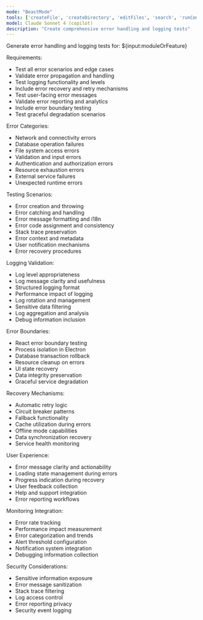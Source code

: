 ```yaml
---
mode: "BeastMode"
tools: ['createFile', 'createDirectory', 'editFiles', 'search', 'runCommands', 'runTasks', 'usages', 'vscodeAPI', 'think', 'problems', 'changes', 'testFailure', 'openSimpleBrowser', 'fetch', 'githubRepo', 'extensions', 'todos', 'runTests', 'context7', 'append_insight', 'describe_table', 'list_insights', 'list_tables', 'read_query', 'sequentialthinking', 'electron-mcp-server', 'execute_command', 'get_diagnostics', 'get_references', 'get_symbol_lsp_info', 'open_files', 'rename_symbol', 'review', 'reviewStaged', 'reviewUnstaged', 'websearch']
model: Claude Sonnet 4 (copilot)
description: "Create comprehensive error handling and logging tests"
---
```


Generate error handling and logging tests for: ${input:moduleOrFeature}

Requirements:

- Test all error scenarios and edge cases
- Validate error propagation and handling
- Test logging functionality and levels
- Include error recovery and retry mechanisms
- Test user-facing error messages
- Validate error reporting and analytics
- Include error boundary testing
- Test graceful degradation scenarios

Error Categories:

- Network and connectivity errors
- Database operation failures
- File system access errors
- Validation and input errors
- Authentication and authorization errors
- Resource exhaustion errors
- External service failures
- Unexpected runtime errors

Testing Scenarios:

- Error creation and throwing
- Error catching and handling
- Error message formatting and i18n
- Error code assignment and consistency
- Stack trace preservation
- Error context and metadata
- User notification mechanisms
- Error recovery procedures

Logging Validation:

- Log level appropriateness
- Log message clarity and usefulness
- Structured logging format
- Performance impact of logging
- Log rotation and management
- Sensitive data filtering
- Log aggregation and analysis
- Debug information inclusion

Error Boundaries:

- React error boundary testing
- Process isolation in Electron
- Database transaction rollback
- Resource cleanup on errors
- UI state recovery
- Data integrity preservation
- Graceful service degradation

Recovery Mechanisms:

- Automatic retry logic
- Circuit breaker patterns
- Fallback functionality
- Cache utilization during errors
- Offline mode capabilities
- Data synchronization recovery
- Service health monitoring

User Experience:

- Error message clarity and actionability
- Loading state management during errors
- Progress indication during recovery
- User feedback collection
- Help and support integration
- Error reporting workflows

Monitoring Integration:

- Error rate tracking
- Performance impact measurement
- Error categorization and trends
- Alert threshold configuration
- Notification system integration
- Debugging information collection

Security Considerations:

- Sensitive information exposure
- Error message sanitization
- Stack trace filtering
- Log access control
- Error reporting privacy
- Security event logging
